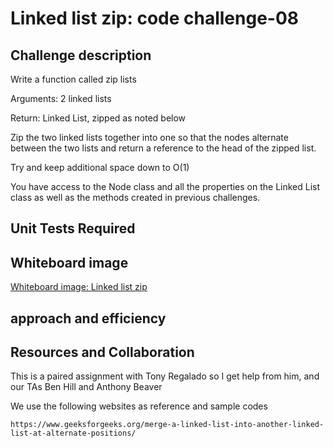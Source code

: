 # Linked list zip: code challenge-08

## Challenge description

Write a function called zip lists

Arguments: 2 linked lists

Return: Linked List, zipped as noted below

Zip the two linked lists together into one so that the nodes alternate between the two lists and return a reference to the head of the zipped list.

Try and keep additional space down to O(1)

You have access to the Node class and all the properties on the Linked List class as well as the methods created in previous challenges.

## Unit Tests Required



## Whiteboard image

[Whiteboard image: Linked list zip](/home/wonde/codefellows/code-401/data-structures-and-algorithms/python/code_challenges/images/linked-list-zip.png)

## approach and efficiency

## Resources and Collaboration

This is a paired assignment with Tony Regalado so I get help from him, and our TAs Ben Hill and Anthony Beaver

We use the following websites as reference and sample codes

    https://www.geeksforgeeks.org/merge-a-linked-list-into-another-linked-list-at-alternate-positions/
